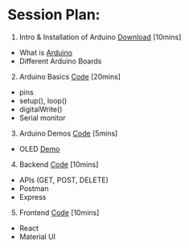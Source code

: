 # Session Plan:

1. Intro & Installation of Arduino [Download](https://www.arduino.cc/en/software) [10mins]
- What is [Arduino](https://www.arduino.cc/en/Guide/Introduction)
- Different Arduino Boards
2. Arduino Basics [Code](./Arduino_Basics/) [20mins]
- pins
- setup(), loop()
- digitalWrite()
- Serial monitor
3. Arduino Demos [Code](./Arduino_Demo/) [5mins]
- OLED [Demo](https://randomnerdtutorials.com/esp32-ssd1306-oled-display-arduino-ide/)
4. Backend [Code](./Backend/) [10mins]
- APIs (GET, POST, DELETE)
- Postman
- Express
5. Frontend [Code](./Frontend/) [10mins]
- React
- Material UI
